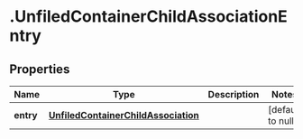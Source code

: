 # .UnfiledContainerChildAssociationEntry

## Properties
Name | Type | Description | Notes
------------ | ------------- | ------------- | -------------
**entry** | [**UnfiledContainerChildAssociation**](UnfiledContainerChildAssociation.md) |  | [default to null]


